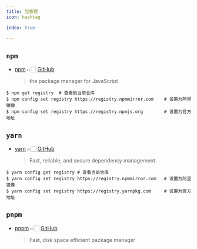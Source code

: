 ```yaml
---
title: 包管理
icon: hashtag

index: true

---
```


<!-- more -->

## `npm`

- [npm](https://www.npmjs.com) 👉🏻 [GitHub](https://github.com/npm/cli) 
  > the package manager for JavaScript
  
```shell
$ npm get registry  # 查看到当前仓库
$ npm config set registry https://registry.npmmirror.com    # 设置为阿里镜像
$ npm config set registry https://registry.npmjs.org        # 设置为官方地址
```

## `yarn`

- [yarn](https://classic.yarnpkg.com) 👉🏻 [GitHub](https://github.com/yarnpkg/yarn) 
    > Fast, reliable, and secure dependency management.

```shell
$ yarn config get registry # 查看当前仓库
$ yarn config set registry https://registry.npmmirror.com   # 设置为阿里镜像
$ yarn config set registry https://registry.yarnpkg.com     # 设置为官方地址
```

## `pnpm`

- [pnpm](https://pnpm.io) 👉🏻 [GitHub](https://github.com/pnpm/pnpm) 
    > Fast, disk space efficient package manager
    
```shell

```




